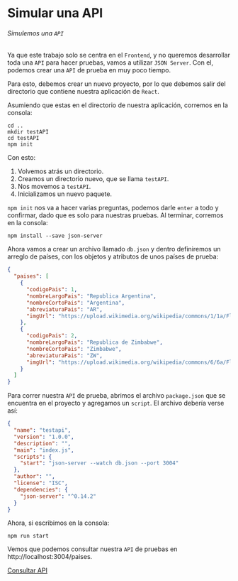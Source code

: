 # Simular una API

###### Simulemos una `API`

Ya que este trabajo solo se centra en el `Frontend`, y no queremos desarrollar toda una `API` para hacer pruebas, vamos a utilizar `JSON Server`. Con el, podemos crear una `API` de prueba en muy poco tiempo.

Para esto, debemos crear un nuevo proyecto, por lo que debemos salir del directorio que contiene nuestra aplicación de `React`.

Asumiendo que estas en el directorio de nuestra aplicación, corremos en la consola:

```shell
cd ..
mkdir testAPI
cd testAPI
npm init
```

Con esto:

1. Volvemos atrás un directorio.
2. Creamos un directorio nuevo, que se llama `testAPI`.
3. Nos movemos a `testAPI`.
4. Inicializamos un nuevo paquete.

`npm init` nos va a hacer varias preguntas, podemos darle `enter` a todo y confirmar, dado que es solo para nuestras pruebas. Al terminar, corremos en la consola:

```shell
npm install --save json-server
```

Ahora vamos a crear un archivo llamado `db.json` y dentro definiremos un arreglo de países, con los objetos y atributos de unos países de prueba:

```json
{
  "paises": [
    {
      "codigoPais": 1,
      "nombreLargoPais": "Republica Argentina",
      "nombreCortoPais": "Argentina",
      "abreviaturaPais": "AR",
      "imgUrl": "https://upload.wikimedia.org/wikipedia/commons/1/1a/Flag_of_Argentina.svg"
    },
    {
      "codigoPais": 2,
      "nombreLargoPais": "Republica de Zimbabwe",
      "nombreCortoPais": "Zimbabwe",
      "abreviaturaPais": "ZW",
      "imgUrl": "https://upload.wikimedia.org/wikipedia/commons/6/6a/Flag_of_Zimbabwe.svg"
    }
  ]
}

```

Para correr nuestra `API` de prueba, abrimos el archivo `package.json` que se encuentra en el proyecto y agregamos un `script`.  El archivo debería verse así:

```json
{
  "name": "testapi",
  "version": "1.0.0",
  "description": "",
  "main": "index.js",
  "scripts": {
    "start": "json-server --watch db.json --port 3004"
  },
  "author": "",
  "license": "ISC",
  "dependencies": {
    "json-server": "^0.14.2"
  }
}
```

Ahora, si escribimos en la consola:

```shell
npm run start
```

Vemos que podemos consultar nuestra `API` de pruebas en http://localhost:3004/paises.

[Consultar API](https://github.com/fdqc/simple-react-app-tutorial/blob/master/es/6-Consultar%20la%20API.md)